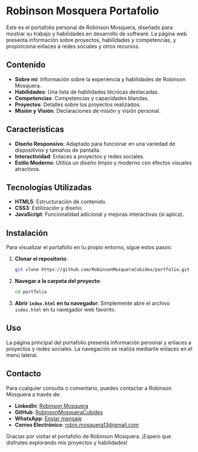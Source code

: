 # Robinson Mosquera Portafolio

Este es el portafolio personal de Robinson Mosquera, diseñado para mostrar su trabajo y habilidades en desarrollo de software. La página web presenta información sobre proyectos, habilidades y competencias, y proporciona enlaces a redes sociales y otros recursos.

## Contenido

- **Sobre mí**: Información sobre la experiencia y habilidades de Robinson Mosquera.
- **Habilidades**: Una lista de habilidades técnicas destacadas.
- **Competencias**: Competencias y capacidades blandas.
- **Proyectos**: Detalles sobre los proyectos realizados.
- **Misión y Visión**: Declaraciones de misión y visión personal.

## Características

- **Diseño Responsivo**: Adaptado para funcionar en una variedad de dispositivos y tamaños de pantalla.
- **Interactividad**: Enlaces a proyectos y redes sociales.
- **Estilo Moderno**: Utiliza un diseño limpio y moderno con efectos visuales atractivos.

## Tecnologías Utilizadas

- **HTML5**: Estructuración de contenido.
- **CSS3**: Estilización y diseño.
- **JavaScript**: Funcionalidad adicional y mejoras interactivas (si aplica).

## Instalación

Para visualizar el portafolio en tu propio entorno, sigue estos pasos:

1. **Clonar el repositorio**:
    ```bash
    git clone https://github.com/RobinsonMosqueraCubides/portfolio.git
    ```

2. **Navegar a la carpeta del proyecto**:
    ```bash
    cd portfolio
    ```

3. **Abrir `index.html` en tu navegador**:
    Simplemente abre el archivo `index.html` en tu navegador web favorito.

## Uso

La página principal del portafolio presenta información personal y enlaces a proyectos y redes sociales. La navegación se realiza mediante enlaces en el menú lateral.


## Contacto

Para cualquier consulta o comentario, puedes contactar a Robinson Mosquera a través de:

- **LinkedIn**: [Robinson Mosquera](https://www.linkedin.com/in/rmosqueracubides/)
- **GitHub**: [RobinsonMosqueraCubides](https://github.com/RobinsonMosqueraCubides)
- **WhatsApp**: [Enviar mensaje](https://wa.me/+573506222210)
- **Correo Electrónico**: [robin.mosquera13@gmail.com](mailto:robin.mosquera13@gmail.com)

Gracias por visitar el portafolio de Robinson Mosquera. ¡Espero que disfrutes explorando mis proyectos y habilidades!
